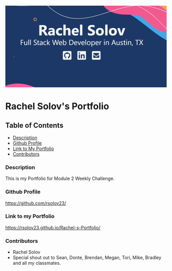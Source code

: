 ![Screenshot](./public/images/screenshot.png)

# Rachel Solov's Portfolio

## Table of Contents

- [Description](#description)
- [Github Profile](#github-profile)
- [Link to My Portfolio](#link-to-my-portfolio)
- [Contributors](#contributors)

### Description

This is my Portfolio for Module 2 Weekly Challenge.

### Github Profile

https://github.com/rsolov23/

### Link to my Portfolio

https://rsolov23.github.io/Rachel-s-Portfolio/

### Contributors

- Rachel Solov
- Special shout out to Sean, Donte, Brendan, Megan, Tori, Mike, Bradley and all my classmates.
